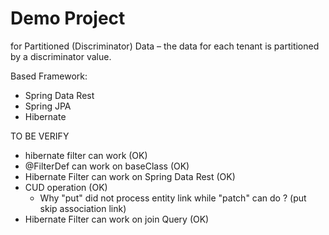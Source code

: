# Demo Project 

for Partitioned (Discriminator) Data – the data for each tenant is partitioned by a discriminator value.

Based Framework:
- Spring Data Rest
- Spring JPA
- Hibernate

TO BE VERIFY
- hibernate filter can work (OK)
- @FilterDef can work on baseClass (OK)
- Hibernate Filter can work on Spring Data Rest (OK) 
- CUD operation (OK)
    - Why "put" did not process entity link while "patch" can do ? (put skip association link)
- Hibernate Filter can work on join Query (OK)
